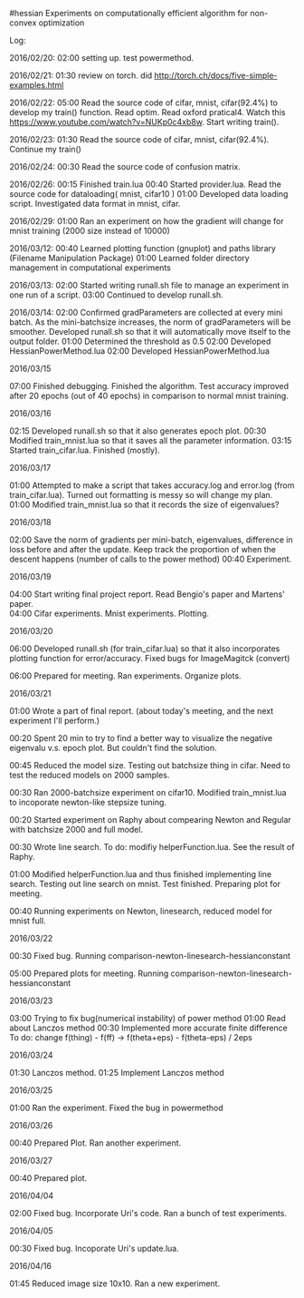 #hessian
Experiments on computationally efficient algorithm for non-convex optimization

Log:

2016/02/20: 02:00  setting up. test powermethod.

2016/02/21: 01:30  review on torch. did http://torch.ch/docs/five-simple-examples.html

2016/02/22: 05:00  Read the source code of cifar, mnist, cifar(92.4%) to develop my train() function. Read optim. Read oxford pratical4. Watch this https://www.youtube.com/watch?v=NUKp0c4xb8w. Start writing train().   

2016/02/23: 01:30  Read the source code of cifar, mnist, cifar(92.4%). Continue my train()

2016/02/24: 00:30  Read the source code of confusion matrix.  

2016/02/26: 00:15  Finished train.lua 
            00:40  Started provider.lua. Read the source code for dataloading( mnist, cifar10 )
            01:00  Developed data loading script. Investigated data format in mnist, cifar.

2016/02/29: 01:00  Ran an experiment on how the gradient will change for mnist training (2000 size instead of 10000)

2016/03/12: 00:40  Learned plotting function (gnuplot) and paths library (Filename Manipulation Package)
            01:00  Learned folder directory management in computational experiments

2016/03/13: 02:00  Started writing runall.sh file to manage an experiment in one run of a script. 
            03:00  Continued to develop runall.sh. 

2016/03/14: 02:00  Confirmed gradParameters are collected at every mini batch. As the mini-batchsize increases, the norm of gradParameters will be smoother.
                   Developed runall.sh so that it will automatically move itself to the output folder. 
            01:00  Determined the threshold as 0.5
            02:00  Developed HessianPowerMethod.lua 
            02:00  Developed HessianPowerMethod.lua

2016/03/15

07:00 Finished debugging. Finished the algorithm. Test accuracy improved after 20 epochs (out of 40 epochs) in comparison to normal mnist training. 

2016/03/16

02:15 Developed runall.sh so that it also generates epoch plot.
00:30 Modified train_mnist.lua so that it saves all the parameter information.
03:15 Started train_cifar.lua. Finished (mostly).

2016/03/17

01:00 Attempted to make a script that takes accuracy.log and error.log (from train_cifar.lua). Turned out formatting is messy so will change my plan. 
01:00 Modified train_mnist.lua so that it records the size of eigenvalues?

2016/03/18

02:00 Save the norm of gradients per mini-batch, eigenvalues, difference in loss before and after the update. Keep track the proportion of when the descent happens (number of calls to the power method)
00:40 Experiment.


2016/03/19

04:00 Start writing final project report. Read Bengio's paper and Martens' paper.  
04:00 Cifar experiments. Mnist experiments. Plotting.

2016/03/20

06:00 Developed runall.sh (for train_cifar.lua) so that it also incorporates plotting function for error/accuracy. Fixed bugs for ImageMagitck (convert)

06:00 Prepared for meeting. Ran experiments. Organize plots. 

2016/03/21

01:00 Wrote a part of final report. (about today's meeting, and the next experiment I'll perform.)

00:20 Spent 20 min to try to find a better way to visualize the negative eigenvalu v.s. epoch plot. But couldn't find the solution.

00:45 Reduced the model size. Testing out batchsize thing in cifar. Need to test the reduced models on 2000 samples.

00:30 Ran 2000-batchsize experiment on cifar10. Modified train_mnist.lua to incoporate newton-like stepsize tuning. 

00:20 Started experiment on Raphy about compearing Newton and Regular with batchsize 2000 and full model.

00:30 Wrote line search. To do: modifiy helperFunction.lua. See the result of Raphy. 

01:00 Modified helperFunction.lua and thus finished implementing line search. Testing out line search on mnist. Test finished. Preparing plot for meeting.

00:40 Running experiments on Newton, linesearch, reduced model for mnist full.

2016/03/22

00:30 Fixed bug. Running comparison-newton-linesearch-hessianconstant

05:00 Prepared plots for meeting. Running comparison-newton-linesearch-hessianconstant

2016/03/23

03:00 Trying to fix bug(numerical instability) of power method
01:00 Read about Lanczos method
00:30 Implemented more accurate finite difference 
To do: change f(thing) - f(ff) -> f(theta+eps) - f(theta-eps) / 2eps

2016/03/24

01:30 Lanczos method. 
01:25 Implement Lanczos method


2016/03/25

01:00 Ran the experiment. Fixed the bug in powermethod

2016/03/26

00:40 Prepared Plot. Ran another experiment.

2016/03/27

00:40 Prepared plot.


2016/04/04

02:00 Fixed bug. Incorporate Uri's code. Ran a bunch of test experiments.

2016/04/05

00:30 Fixed bug. Incoporate Uri's update.lua.

2016/04/16

01:45 Reduced image size 10x10. Ran a new experiment.

